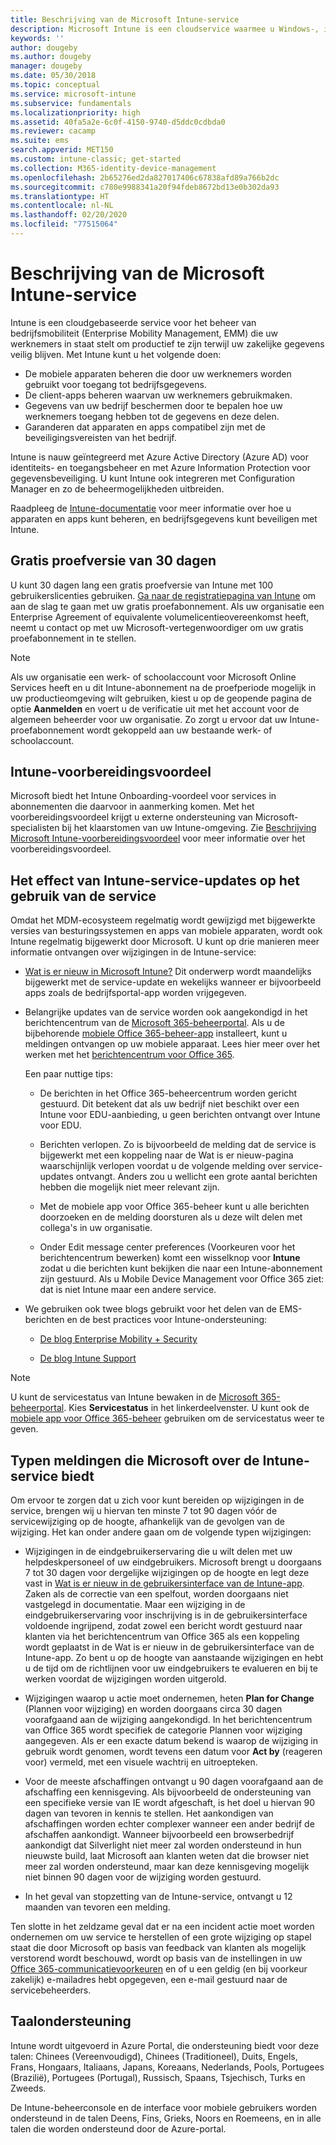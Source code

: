 ```yaml
---
title: Beschrijving van de Microsoft Intune-service
description: Microsoft Intune is een cloudservice waarmee u Windows-, iOS-/iPadOS-, Mac OS X-, Android- en Windows Mobile-apparaten kunt beheren.
keywords: ''
author: dougeby
ms.author: dougeby
manager: dougeby
ms.date: 05/30/2018
ms.topic: conceptual
ms.service: microsoft-intune
ms.subservice: fundamentals
ms.localizationpriority: high
ms.assetid: 40fa5a2e-6c0f-4150-9740-d5ddc0cdbda0
ms.reviewer: cacamp
ms.suite: ems
search.appverid: MET150
ms.custom: intune-classic; get-started
ms.collection: M365-identity-device-management
ms.openlocfilehash: 2b65276ed2da827017406c67838afd89a766b2dc
ms.sourcegitcommit: c780e9988341a20f94fdeb8672bd13e0b302da93
ms.translationtype: HT
ms.contentlocale: nl-NL
ms.lasthandoff: 02/20/2020
ms.locfileid: "77515064"
---
```

# <a name="microsoft-intune-service-description"></a>Beschrijving van de Microsoft Intune-service

Intune is een cloudgebaseerde service voor het beheer van bedrijfsmobiliteit (Enterprise Mobility Management, EMM) die uw werknemers in staat stelt om productief te zijn terwijl uw zakelijke gegevens veilig blijven. Met Intune kunt u het volgende doen:
* De mobiele apparaten beheren die door uw werknemers worden gebruikt voor toegang tot bedrijfsgegevens.
* De client-apps beheren waarvan uw werknemers gebruikmaken.
* Gegevens van uw bedrijf beschermen door te bepalen hoe uw werknemers toegang hebben tot de gegevens en deze delen.
* Garanderen dat apparaten en apps compatibel zijn met de beveiligingsvereisten van het bedrijf.

Intune is nauw geïntegreerd met Azure Active Directory (Azure AD) voor identiteits- en toegangsbeheer en met Azure Information Protection voor gegevensbeveiliging. U kunt Intune ook integreren met Configuration Manager en zo de beheermogelijkheden uitbreiden.

Raadpleeg de [Intune-documentatie](../index.yml) voor meer informatie over hoe u apparaten en apps kunt beheren, en bedrijfsgegevens kunt beveiligen met Intune.

## <a name="30-day-free-trial"></a>Gratis proefversie van 30 dagen
U kunt 30 dagen lang een gratis proefversie van Intune met 100 gebruikerslicenties gebruiken. [Ga naar de registratiepagina van Intune](https://admin.microsoft.com/Signup/Signup.aspx?OfferId=40BE278A-DFD1-470a-9EF7-9F2596EA7FF9&dl=INTUNE_A&ali=1#0%20) om aan de slag te gaan met uw gratis proefabonnement. Als uw organisatie een Enterprise Agreement of equivalente volumelicentieovereenkomst heeft, neemt u contact op met uw Microsoft-vertegenwoordiger om uw gratis proefabonnement in te stellen.

> [!NOTE]
> Als uw organisatie een werk- of schoolaccount voor Microsoft Online Services heeft en u dit Intune-abonnement na de proefperiode mogelijk in uw productieomgeving wilt gebruiken, kiest u op de geopende pagina de optie **Aanmelden** en voert u de verificatie uit met het account voor de algemeen beheerder voor uw organisatie. Zo zorgt u ervoor dat uw Intune-proefabonnement wordt gekoppeld aan uw bestaande werk- of schoolaccount.

<!--- For a list of settings that you can set up on mobile devices, see:

- [Enrolled device management capabilities of Microsoft Intune](introduction-intune.md)

--->
## <a name="intune-onboarding-benefit"></a>Intune-voorbereidingsvoordeel
Microsoft biedt het Intune Onboarding-voordeel voor services in abonnementen die daarvoor in aanmerking komen. Met het voorbereidingsvoordeel krijgt u externe ondersteuning van Microsoft-specialisten bij het klaarstomen van uw Intune-omgeving. Zie [Beschrijving Microsoft Intune-voorbereidingsvoordeel](https://go.microsoft.com/fwlink/?LinkId=619281) voor meer informatie over het voorbereidingsvoordeel.


## <a name="learn-how-intune-service-updates-affect-you"></a>Het effect van Intune-service-updates op het gebruik van de service

Omdat het MDM-ecosysteem regelmatig wordt gewijzigd met bijgewerkte versies van besturingssystemen en apps van mobiele apparaten, wordt ook Intune regelmatig bijgewerkt door Microsoft. U kunt op drie manieren meer informatie ontvangen over wijzigingen in de Intune-service:

- [Wat is er nieuw in Microsoft Intune?](whats-new.md) Dit onderwerp wordt maandelijks bijgewerkt met de service-update en wekelijks wanneer er bijvoorbeeld apps zoals de bedrijfsportal-app worden vrijgegeven.

- Belangrijke updates van de service worden ook aangekondigd in het berichtencentrum van de [Microsoft 365-beheerportal](https://admin.microsoft.com/). Als u de bijbehorende [mobiele Office 365-beheer-app](https://support.office.com/article/Office-365-Admin-Mobile-App-e16f6421-2a1a-4142-bf9d-9846600a060a) installeert, kunt u meldingen ontvangen op uw mobiele apparaat. Lees hier meer over het werken met het [berichtencentrum voor Office 365](https://support.office.com/client/results?Shownav=true&ns=O365ENTADMIN&version=15&ver=15&HelpID=O365E_MCManageUpdates).

  Een paar nuttige tips:

  - De berichten in het Office 365-beheercentrum worden gericht gestuurd. Dit betekent dat als uw bedrijf niet beschikt over een Intune voor EDU-aanbieding, u geen berichten ontvangt over Intune voor EDU.

  - Berichten verlopen. Zo is bijvoorbeeld de melding dat de service is bijgewerkt met een koppeling naar de Wat is er nieuw-pagina waarschijnlijk verlopen voordat u de volgende melding over service-updates ontvangt. Anders zou u wellicht een grote aantal berichten hebben die mogelijk niet meer relevant zijn.

  - Met de mobiele app voor Office 365-beheer kunt u alle berichten doorzoeken en de melding doorsturen als u deze wilt delen met collega's in uw organisatie.

  - Onder Edit message center preferences (Voorkeuren voor het berichtencentrum bewerken) komt een wisselknop voor **Intune** zodat u die berichten kunt bekijken die naar een Intune-abonnement zijn gestuurd. Als u Mobile Device Management voor Office 365 ziet: dat is niet Intune maar een andere service.

- We gebruiken ook twee blogs gebruikt voor het delen van de EMS-berichten en de best practices voor Intune-ondersteuning:

  - [De blog Enterprise Mobility + Security](https://blogs.technet.microsoft.com/enterprisemobility/)

  - [De blog Intune Support](https://blogs.technet.microsoft.com/intunesupport/)

> [!Note]
> U kunt de servicestatus van Intune bewaken in de [Microsoft 365-beheerportal](https://admin.microsoft.com). Kies **Servicestatus** in het linkerdeelvenster. U kunt ook de [mobiele app voor Office 365-beheer](https://support.office.com/article/Office-365-Admin-Mobile-App-e16f6421-2a1a-4142-bf9d-9846600a060a) gebruiken om de servicestatus weer te geven.

## <a name="types-of-notices-microsoft-provides-about-the-intune-service"></a>Typen meldingen die Microsoft over de Intune-service biedt

Om ervoor te zorgen dat u zich voor kunt bereiden op wijzigingen in de service, brengen wij u hiervan ten minste 7 tot 90 dagen vóór de servicewijziging op de hoogte, afhankelijk van de gevolgen van de wijziging. Het kan onder andere gaan om de volgende typen wijzigingen:

- Wijzigingen in de eindgebruikerservaring die u wilt delen met uw helpdeskpersoneel of uw eindgebruikers. Microsoft brengt u doorgaans 7 tot 30 dagen voor dergelijke wijzigingen op de hoogte en legt deze vast in [Wat is er nieuw in de gebruikersinterface van de Intune-app](whats-new-app-ui.md). Zaken als de correctie van een spelfout, worden doorgaans niet vastgelegd in documentatie. Maar een wijziging in de eindgebruikerservaring voor inschrijving is in de gebruikersinterface voldoende ingrijpend, zodat zowel een bericht wordt gestuurd naar klanten via het berichtencentrum van Office 365 als een koppeling wordt geplaatst in de Wat is er nieuw in de gebruikersinterface van de Intune-app. Zo bent u op de hoogte van aanstaande wijzigingen en hebt u de tijd om de richtlijnen voor uw eindgebruikers te evalueren en bij te werken voordat de wijzigingen worden uitgerold.

- Wijzigingen waarop u actie moet ondernemen, heten **Plan for Change** (Plannen voor wijziging) en worden doorgaans circa 30 dagen voorafgaand aan de wijziging aangekondigd. In het berichtencentrum van Office 365 wordt specifiek de categorie Plannen voor wijziging aangegeven. Als er een exacte datum bekend is waarop de wijziging in gebruik wordt genomen, wordt tevens een datum voor **Act by** (reageren voor) vermeld, met een visuele wachtrij en uitroepteken.

- Voor de meeste afschaffingen ontvangt u 90 dagen voorafgaand aan de afschaffing een kennisgeving. Als bijvoorbeeld de ondersteuning van een specifieke versie van IE wordt afgeschaft, is het doel u hiervan 90 dagen van tevoren in kennis te stellen. Het aankondigen van afschaffingen worden echter complexer wanneer een ander bedrijf de afschaffen aankondigt. Wanneer bijvoorbeeld een browserbedrijf aankondigt dat Silverlight niet meer zal worden ondersteund in hun nieuwste build, laat Microsoft aan klanten weten dat die browser niet meer zal worden ondersteund, maar kan deze kennisgeving mogelijk niet binnen 90 dagen voor de wijziging worden gestuurd.

- In het geval van stopzetting van de Intune-service, ontvangt u 12 maanden van tevoren een melding.

Ten slotte in het zeldzame geval dat er na een incident actie moet worden ondernemen om uw service te herstellen of een grote wijziging op stapel staat die door Microsoft op basis van feedback van klanten als mogelijk verstorend wordt beschouwd, wordt op basis van de instellingen in uw [Office 365-communicatievoorkeuren](https://support.office.com/article/Change-your-contact-preferences-for-communications-from-Microsoft-6f70de1b-a64d-4498-bfbd-be8c83a9c0fc) en of u een geldig (en bij voorkeur zakelijk) e-mailadres hebt opgegeven, een e-mail gestuurd naar de servicebeheerders.  


<!--- ## Choose the management solution that’s right for you
You can set up Intune in several ways to manage and help protect your company's mobile devices and computers (referred to as **devices** in this article).

- **Intune stand-alone configuration.** Use the web-based admin console in Intune to manage devices in your organization. Intune can be used without any on-premises IT infrastructure. If you use Intune with Active Directory Domain Services, you can use domain user accounts that you manage with Domain Services with Intune.

--->

## <a name="language-support"></a>Taalondersteuning
Intune wordt uitgevoerd in Azure Portal, die ondersteuning biedt voor deze talen: Chinees (Vereenvoudigd), Chinees (Traditioneel), Duits, Engels, Frans, Hongaars, Italiaans, Japans, Koreaans, Nederlands, Pools, Portugees (Brazilië), Portugees (Portugal), Russisch, Spaans, Tsjechisch, Turks en Zweeds.

De Intune-beheerconsole en de interface voor mobiele gebruikers worden ondersteund in de talen Deens, Fins, Grieks, Noors en Roemeens, en in alle talen die worden ondersteund door de Azure-portal.

<!--- ## Learn more about Intune
Use these resources to learn more about Intune:

- The [Microsoft Intune Trust Center](https://www.microsoft.com/server-cloud/products/intune-trust-center/) provides information about the security, privacy, and compliance practices of Intune, and it describes some of Intune's certifications.

- [Enrolled device management capabilities of Microsoft Intune](introduction-intune.md)--->
